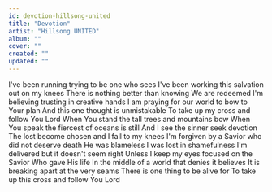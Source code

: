 ```yaml
---
id: devotion-hillsong-united
title: "Devotion"
artist: "Hillsong UNITED"
album: ""
cover: ""
created: ""
updated: ""
---
```


I've been running trying to be one who sees
I've been working this salvation out on my knees
There is nothing better than knowing
We are redeemed
I'm believing trusting in creative hands
I am praying for our world to bow to Your plan
And this one thought is unmistakable
To take up my cross and follow You Lord
When You stand the tall trees and mountains bow
When You speak the fiercest of oceans is still
And I see the sinner seek devotion
The lost become chosen and I fall to my knees
I'm forgiven by a Savior who did not deserve death
He was blameless I was lost in shamefulness
I'm delivered but it doesn't seem right
Unless I keep my eyes focused on the Savior
Who gave His life
In the middle of a world that denies it believes
It is breaking apart at the very seams
There is one thing to be alive for
To take up this cross and follow You Lord